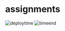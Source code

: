 # assignments
![deploytime](https://user-images.githubusercontent.com/82421175/166144167-fc44a989-55a8-40a7-84ee-892d17e1801e.jpg)
![timeend](https://user-images.githubusercontent.com/82421175/166144184-92670f5c-8cdc-4bd3-b22e-b20900483201.jpg)
